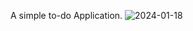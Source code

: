 A simple to-do Application.
![2024-01-18](https://github.com/nehachristma/To-do-list/assets/69244702/61aab0a7-4390-4e3e-a582-383783652692)
